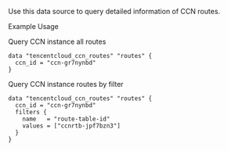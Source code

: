 Use this data source to query detailed information of CCN routes.

Example Usage

Query CCN instance all routes

```hcl
data "tencentcloud_ccn_routes" "routes" {
  ccn_id = "ccn-gr7nynbd"
}
```

Query CCN instance routes by filter

```hcl
data "tencentcloud_ccn_routes" "routes" {
  ccn_id = "ccn-gr7nynbd"
  filters {
    name   = "route-table-id"
    values = ["ccnrtb-jpf7bzn3"]
  }
}
```
